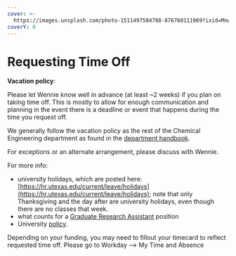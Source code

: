 ```yaml
---
cover: >-
  https://images.unsplash.com/photo-1511497584788-876760111969?ixid=MnwxMjA3fDB8MHxwaG90by1wYWdlfHx8fGVufDB8fHx8&ixlib=rb-1.2.1&auto=format&fit=crop&w=3432&q=80
coverY: 0
---
```


# Requesting Time Off

**Vacation policy**:&#x20;

Please let Wennie know well in advance (at least \~2 weeks) if you plan on taking time off. This is mostly to allow for enough communication and planning in the event there is a deadline or event that happens during the time you request off.&#x20;

We generally follow the vacation policy as the rest of the Chemical Engineering department as found in the [department handbook](https://wikis.utexas.edu/display/chemegrad/CHE+Graduate+Office+Home).

For exceptions or an alternate arrangement, please discuss with Wennie.

For more info:&#x20;

* university holidays, which are posted here: [https://hr.utexas.edu/current/leave/holidays](https://hr.utexas.edu/current/leave/holidays); note that only Thanksgiving and the day after are university holidays, even though there are no classes that week.
* what counts for a [Graduate Research Assistant](https://gradschool.utexas.edu/academic-employment) position&#x20;
* &#x20;University [policy](https://policies.utexas.edu/policies/graduate-and-undergraduate-research-assistants).

Depending on your funding, you may need to fillout your timecard to reflect requested time off. Please go to Workday --> My Time and Absence
